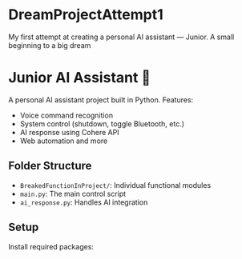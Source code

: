 # DreamProjectAttempt1
My first attempt at creating a personal AI assistant — Junior. A small beginning to a big dream

# Junior AI Assistant 🤖

A personal AI assistant project built in Python.
Features:
- Voice command recognition
- System control (shutdown, toggle Bluetooth, etc.)
- AI response using Cohere API
- Web automation and more

## Folder Structure

- `BreakedFunctionInProject/`: Individual functional modules
- `main.py`: The main control script
- `ai_response.py`: Handles AI integration

## Setup

Install required packages:
